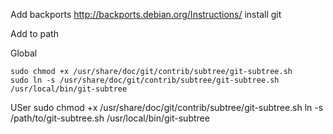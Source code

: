 <!--
.. link: 
.. description: 
.. tags: git, debian, draft
.. date: 2014-01-26 10:00:00
.. title: Git subtree on Debian Wheezy
.. slug:
-->

Add backports http://backports.debian.org/Instructions/
install git

Add to path

Global
```
sudo chmod +x /usr/share/doc/git/contrib/subtree/git-subtree.sh
sudo ln -s /usr/share/doc/git/contrib/subtree/git-subtree.sh /usr/local/bin/git-subtree
```

USer
sudo chmod +x /usr/share/doc/git/contrib/subtree/git-subtree.sh
ln -s /path/to/git-subtree.sh /usr/local/bin/git-subtree